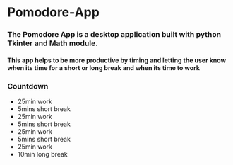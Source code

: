 # Pomodore-App

<h3>The Pomodore App is a desktop application built with python Tkinter and Math module.</h3>
<h4>This app helps to be more productive by timing and letting the user know when its time for a short or long break and when its time to work</h4>

<h3>Countdown</h3>
<ul>
<li>25min work</h3>
<li>5mins short break</h3>
<li>25min work</h3>
<li>5mins short break</h3>
<li>25min work</h3>
<li>5mins short break</h3>
<li>25min work</h3>
<li>10min long break</h3>
</ul>
